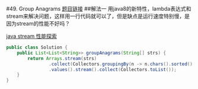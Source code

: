 #49. Group Anagrams
[题目链接](https://leetcode.com/problems/anagrams/)
##解法一
用java8的新特性，lambda表达式和stream来解决问题，这样用一行代码就可以了，但是缺点是运行速度特别慢，是因为stream的性能不好吗？

[java stream 性能探索](https://segmentfault.com/a/1190000004171551)
```java
public class Solution {
    public List<List<String>> groupAnagrams(String[] strs) {
        return Arrays.stream(strs)
                .collect(Collectors.groupingBy(n -> n.chars().sorted().reduce((sum,num) -> 100 * sum + (num-'a'+1))))
                .values().stream().collect(Collectors.toList());
    }
}
```